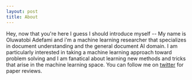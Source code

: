 ```yaml
---
layout: post
title: About
---
```


Hey, now that you're here I guess I should introduce myself -- My name is Oluwatobi Adefami and i'm a machine learning researcher that specializes in document understanding and the general document AI domain. I am particularly interested in taking a machine learning approach toward problem solving and I am fanatical about learning new methods and tricks that arise in the machine learning space. You can follow me on [twitter](https://twitter.com/_tobie__) for paper reviews.

